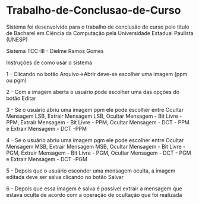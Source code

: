 # Trabalho-de-Conclusao-de-Curso
Sistema foi desenvolvido para o trabalho de conclusão de curso pelo titulo de Bacharel em Ciência da Computação pela Universidade Estadual Paulista (UNESP)

Sistema TCC-III - Dielme Ramos Gomes
 
Instruções de como usar o sistema

1 - Clicando no botão Arquivo->Abrir deve-se escolher uma imagem (ppm ou pgm)

2 - Com a imagem aberta o usuário pode escolher uma das opções do botão Editar

3 - Se o usuário abriu uma imagem ppm ele pode escolher entre Ocultar Mensagem LSB, Extrair Mensagem LSB, Ocultar Mensagem - Bit Livre - PPM, Extrair Mensagem - Bit Livre - PPM, Ocultar Mensagem - DCT - PPM e Extrair Mensagem - DCT -PPM

4 - Se o usuário abriu uma imagem pgm ele pode escolher entre Ocultar Mensagem MSB, Extrair Mensagem MSB, Ocultar Mensagem - Bit Livre - PGM, Extrair Mensagem - Bit Livre - PGM, Ocultar Mensagem - DCT - PGM e Extrair Mensagem - DCT -PGM

5 - Depois que o usuário esconder uma mensagem oculta, a imagem editada deve ser salva clicando no botão Salvar

6 - Depois que essa imagem é salva é possivel extrair a mensagem que estava oculta de acordo com a operação de ocultação que foi realizada
